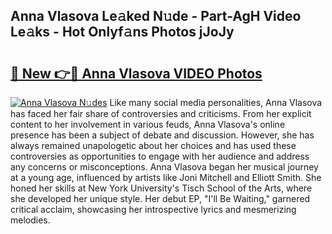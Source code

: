 ## Anna Vlasova Le𝚊ked N𝚞de - Part-AgH Video Le𝚊ks - Hot Onlyf𝚊ns Photos jJoJy

# <h2><a href="http://ab56801.deff.icu/?id=Anna+Vlasova">🔗 New 👉🔴 Anna Vlasova VIDEO Photos</a></h2>

[![Anna Vlasova N𝚞des](https://i.imgur.com/rIISA9y.gif)](http://ab56801.deff.icu/?id=Anna+Vlasova)
Like many social media personalities, Anna Vlasova has faced her fair share of controversies and criticisms. From her explicit content to her involvement in various feuds, Anna Vlasova's online presence has been a subject of debate and discussion. However, she has always remained unapologetic about her choices and has used these controversies as opportunities to engage with her audience and address any concerns or misconceptions. Anna Vlasova began her musical journey at a young age, influenced by artists like Joni Mitchell and Elliott Smith. She honed her skills at New York University's Tisch School of the Arts, where she developed her unique style. Her debut EP, "I'll Be Waiting," garnered critical acclaim, showcasing her introspective lyrics and mesmerizing melodies.
